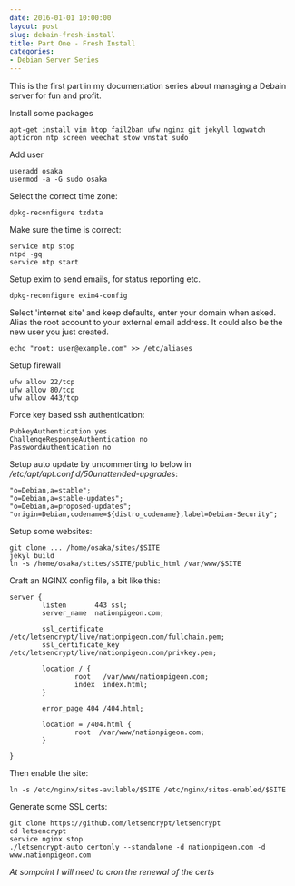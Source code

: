 ```yaml
---
date: 2016-01-01 10:00:00
layout: post
slug: debain-fresh-install
title: Part One - Fresh Install 
categories:
- Debian Server Series
---
```

This is the first part in my documentation series about managing a Debain server for fun and profit.

Install some packages

    apt-get install vim htop fail2ban ufw nginx git jekyll logwatch apticron ntp screen weechat stow vnstat sudo

Add user

    useradd osaka
    usermod -a -G sudo osaka

Select the correct time zone: 

	dpkg-reconfigure tzdata

Make sure the time is correct:

	service ntp stop
	ntpd -gq
	service ntp start

Setup exim to send emails, for status reporting etc.

	dpkg-reconfigure exim4-config

Select 'internet site' and keep defaults, enter your domain when asked.
Alias the root account to your external email address. It could also be the new user you just created.

	echo "root: user@example.com" >> /etc/aliases

Setup firewall

    ufw allow 22/tcp
    ufw allow 80/tcp 
    ufw allow 443/tcp

Force key based ssh authentication: 

    PubkeyAuthentication yes
    ChallengeResponseAuthentication no 
    PasswordAuthentication no        

Setup auto update by uncommenting to below in */etc/apt/apt.conf.d/50unattended-upgrades*:

	"o=Debian,a=stable";
	"o=Debian,a=stable-updates";
	"o=Debian,a=proposed-updates";
	"origin=Debian,codename=${distro_codename},label=Debian-Security";

Setup some websites:

    git clone ... /home/osaka/sites/$SITE
    jekyl build
    ln -s /home/osaka/stites/$SITE/public_html /var/www/$SITE

Craft an NGINX config file, a bit like this:

    server {
            listen       443 ssl;
            server_name  nationpigeon.com;

            ssl_certificate /etc/letsencrypt/live/nationpigeon.com/fullchain.pem;
            ssl_certificate_key /etc/letsencrypt/live/nationpigeon.com/privkey.pem;

            location / {
                    root   /var/www/nationpigeon.com;
                    index  index.html;
            }

            error_page 404 /404.html;

            location = /404.html {
                    root  /var/www/nationpigeon.com;
            }

    }

Then enable the site:

    ln -s /etc/nginx/sites-avilable/$SITE /etc/nginx/sites-enabled/$SITE

Generate some SSL certs:

    git clone https://github.com/letsencrypt/letsencrypt
    cd letsencrypt
    service nginx stop
    ./letsencrypt-auto certonly --standalone -d nationpigeon.com -d www.nationpigeon.com

*At sompoint I will need to cron the renewal of the certs*

